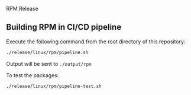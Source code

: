 RPM Release

## Building RPM in CI/CD pipeline

Execute the following command from the root directory of this repository:

``` bash
./release/linux/rpm/pipeline.sh
```
Output will be sent to `./output/rpm`

To test the packages:

``` bash
./release/linux/rpm/pipeline-test.sh
```

